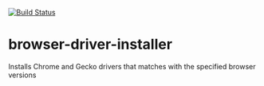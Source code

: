 [![Build Status](https://travis-ci.org/cdagli/browser-driver-installer.svg?branch=master)](https://travis-ci.org/cdagli/browser-driver-installer)

# browser-driver-installer
Installs Chrome and Gecko drivers that matches with the specified browser versions
